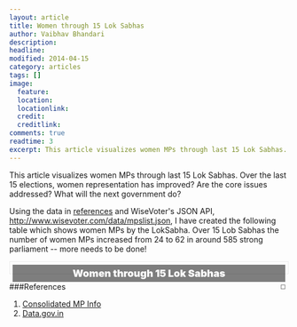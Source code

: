 ```yaml
---
layout: article
title: Women through 15 Lok Sabhas
author: Vaibhav Bhandari
description: 
headline: 
modified: 2014-04-15
category: articles
tags: []
image: 
  feature: 
  location: 
  locationlink: 
  credit: 
  creditlink: 
comments: true
readtime: 3
excerpt: This article visualizes women MPs through last 15 Lok Sabhas. Over the last 15 elections, women representation has improved? Are the core issues addressed? What will the next government do?
---
```

This article visualizes women MPs through last 15 Lok Sabhas. Over the last 15 elections, women representation has improved? Are the core issues addressed? What will the next government do?

Using the data in [references][1] and WiseVoter's JSON API, http://www.wisevoter.com/data/mpslist.json, I have created the following table which shows women MPs   by the LokSabha. Over 15 Lob Sabhas the number of women MPs increased from 24 to 62 in around 585 strong parliament -- more needs to be done!

<div class="infographic">
  <h3 class="title">Women through 15 Lok Sabhas</h3>
  <div class="legend"></div>
  <div id="loksabhadetails"></div>
</div>

<script type="text/javascript" src="/assets/javascripts/d3.min.js"></script>
<script type="text/javascript">
  d3.json("/data/mpslist.json", function(json){
    var table = d3.select("#loksabhadetails").append("table"),
    thead = table.append("thead"),
    tbody = table.append("tbody");
    table.attr("class", "details");
    thead.append("th").text("Lok Sabha");
    thead.append("th").text("Total Women Seats");
    var lsabha = d3.nest()
        .key(function(d){ return d["Lok Sabha"]})
        .key(function(d){ return d["Gender"]})
        .rollup(function(leaves) { return leaves.length; })
        .entries(json)
    var tr = tbody.selectAll("tr")
        .data(lsabha)
        .enter()
        .append("tr")
    var cells = tr.selectAll("td")
        .data( function(d){ 
              var num = 0;
              for (var i in d.values) {
                if (d.values[i].key === "Female") {
                    num = d.values[i].values
                }
              }
              console.log(d.key)
              return [d.key, num]
            })
        .enter()
        .append("td").html(function (d) {return d})
    tr.filter(function(d){return d.key === "null" }).remove();
  })
</script>
<style>
#loksabhadetails {margin-top: -20px; display: block;}
.infographic {border: 1px solid #ebebeb; padding: 5px;}
.infographic .title {background: rgba(0,0,0,0.5); color: #fff; padding: 5px; text-align: center;font-weight: 900; margin: 0; font-size: 18px;}
.infographic .legend {margin: 5px; margin-right: 0; border: 1px solid rgba(0,0,0,0.5); background: #fff; padding: 3px; float: right}
#legend {margin: 5px; border: 1px solid; box-shadow: 3px -3px 2px #888888;background: #fff; border-radius: 3px; position: absolute; display: none}
table.details>thead>th {border:2px; padding: 5px; text-align: left; font-weight: 900}
</style>

###References
 1. [Consolidated MP Info][1]
 2. [Data.gov.in][2]

[1]:https://github.com/surendranb/MPInfo
[2]:http://data.gov.in
